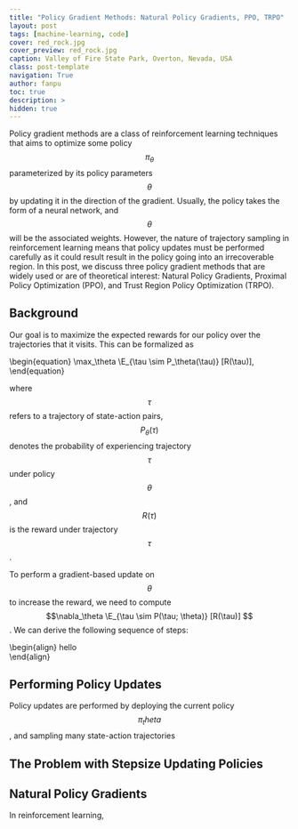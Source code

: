 ```yaml
---
title: "Policy Gradient Methods: Natural Policy Gradients, PPO, TRPO"
layout: post
tags: [machine-learning, code]
cover: red_rock.jpg
cover_preview: red_rock.jpg
caption: Valley of Fire State Park, Overton, Nevada, USA
class: post-template
navigation: True
author: fanpu
toc: true
description: >
hidden: true
---
```

Policy gradient methods are a class of reinforcement learning techniques
that aims to optimize some policy $$\pi_\theta$$ parameterized by its
policy parameters $$\theta$$ by updating it in the direction
of the gradient. Usually, the policy takes the form of a neural network,
and $$\theta$$ will be the associated weights. However, the nature
of trajectory sampling in reinforcement learning means that policy updates 
must be performed carefully as it could result result in the policy
going into an irrecoverable region.
In this post, we discuss three policy gradient methods that are widely used
or are of theoretical interest: Natural Policy Gradients,
Proximal Policy Optimization (PPO), and Trust Region Policy Optimization (TRPO).

## Background
Our goal is to maximize the expected rewards for our policy over the trajectories
that it visits. 
This can be formalized as

\begin{equation}
    \max_\theta \E_{\tau \sim P_\theta(\tau)} [R(\tau)],
\end{equation}

where $$\tau$$ refers to a trajectory of state-action pairs, $$P_\theta(\tau)$$
denotes the probability of experiencing trajectory $$\tau$$ under policy $$\theta$$,
and $$R(\tau)$$ is the reward under trajectory $$\tau$$.

To perform a gradient-based update on $$\theta$$ to increase the reward, we 
need to compute 
$$\nabla_\theta \E_{\tau \sim P(\tau; \theta)} [R(\tau)] $$. We can derive the
following sequence of steps:


\begin{align}
 hello   
\end{align}

## Performing Policy Updates

Policy updates are performed by deploying the current policy $$\pi_theta$$, and
sampling many state-action trajectories



## The Problem with Stepsize Updating Policies

## Natural Policy Gradients


In reinforcement learning,